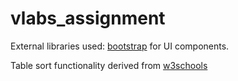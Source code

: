 # vlabs_assignment

External libraries used: [bootstrap](https://getbootstrap.com/) for UI components.

Table sort functionality derived from [w3schools](https://www.w3schools.com/howto/howto_js_sort_table.asp)
